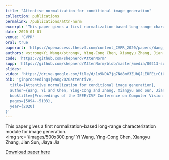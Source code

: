```yaml
---
title: "Attentive normalization for conditional image generation"
collection: publications
permalink: /publications/attn-norm
excerpt: 'This paper gives a first normalization-based long-range characterization module for image generation.'
date: 2020-01-01
venue: 'CVPR'
oral: true
paperurl: 'https://openaccess.thecvf.com/content_CVPR_2020/papers/Wang_Attentive_Normalization_for_Conditional_Image_Generation_CVPR_2020_paper.pdf'
authors: <strong>Yi Wang</strong>, Ying-Cong Chen, Xiangyu Zhang, Jian Sun, Jiaya Jia
code: 'https://github.com/shepnerd/AttenNorm'
supp: 'https://github.com/shepnerd/AttenNorm/blob/master/media/00213-supp.pdf'
slides:
video: 'https://drive.google.com/file/d/1o9NDA7jg7Nd8mV3ZUbQJLEUFEirCiUi0/view?usp=sharing'
bib: '@inproceedings{wang2020attentive,
  title={Attentive normalization for conditional image generation},
  author={Wang, Yi and Chen, Ying-Cong and Zhang, Xiangyu and Sun, Jian and Jia, Jiaya},
  booktitle={Proceedings of the IEEE/CVF Conference on Computer Vision and Pattern Recognition},
  pages={5094--5103},
  year={2020}
}'
---
```

This paper gives a first normalization-based long-range characterization module for image generation.<br/><img src='/images/500x300.png'
Yi Wang, Ying-Cong Chen, Xiangyu Zhang, Jian Sun, Jiaya Jia

[Download paper here](https://openaccess.thecvf.com/content_CVPR_2020/papers/Wang_Attentive_Normalization_for_Conditional_Image_Generation_CVPR_2020_paper.pdf)